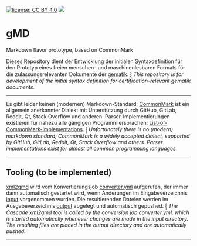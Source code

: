 [![license: CC BY 4.0](https://img.shields.io/badge/license-CC_BY_4.0-brightgreen.svg)](https://creativecommons.org/licenses/by/4.0/)
[![](https://github.com/volkerdoerr/gmd/actions/workflows/converter.yml/badge.svg)](https://github.com/volkerdoerr/gmd/actions)

# gMD

Markdown flavor prototype, based on CommonMark

Dieses Repository dient der Entwicklung der initialen Syntaxdefinition für den Prototyp eines freien menschen- und maschinenlesbaren Formats für die zulassungsrelevanten Dokumente der [gematik](https://www.gematik.de). ⸾ _This repository is for development of the initial syntax definition for certification-relevant gematik documents._

---

Es gibt leider keinen (modernen) Markdown-Standard; [CommonMark](https://commonmark.org) ist ein allgemein anerkannter Dialekt mit Unterstützung durch GitHub, GitLab, Reddit, Qt, Stack Overflow und anderen. Parser-Implementierungen existieren für nahezu alle gängigen Programmiersprachen: [List-of-CommonMark-Implementations](https://github.com/commonmark/commonmark-spec/wiki/List-of-CommonMark-Implementations). ⸾ _Unfortunately there is no (modern) markdown standard; CommonMark is a widely accepted dialect, supported by GitHub, GitLab, Reddit, Qt, Stack Overflow and others. Parser implementations exist for almost all common programming languages._

---

## Tooling (to be implemented)

[xml2gmd](#tooling-to-be-implemeted) wird vom Konvertierungsjob [converter.yml](.github/workflows/converter.yml) aufgerufen, der immer dann automatisch gestartet wird, wenn Änderungen im Eingabeverzeichnis [input](input) vorgenommen wurden. Die resultierenden Dateien werden im Ausgabeverzeichnis [output](output) abgelegt und automatisch gepushed. ⸾ _The Cascade xml2gmd tool is called by the conversion job converter.yml, which is started automatically whenever changes are made in the input directory. The resulting files are placed in the output directory and are automatically pushed._

---
